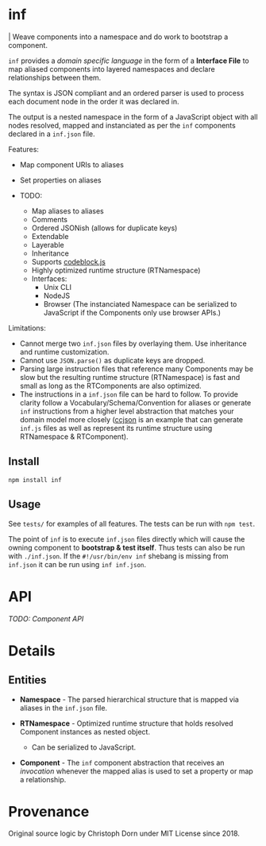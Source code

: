 inf
===

| Weave components into a namespace and do work to bootstrap a component.

`inf` provides a *domain specific language* in the form of a **Interface File** to map aliased components into layered namespaces and declare relationships between them.

The syntax is JSON compliant and an ordered parser is used to process each document node in the order it was declared in.

The output is a nested namespace in the form of a JavaScript object with all nodes resolved, mapped and instanciated as per the `inf` components declared in a `inf.json` file.

Features:

  * Map component URIs to aliases
  * Set properties on aliases

  * TODO:
    * Map aliases to aliases
    * Comments
    * Ordered JSONish (allows for duplicate keys)
    * Extendable
    * Layerable
    * Inheritance
    * Supports [codeblock.js](https://github.com/0ink/codeblock.js)
    * Highly optimized runtime structure (RTNamespace)
    * Interfaces:
      * Unix CLI
      * NodeJS
      * Browser (The instanciated Namespace can be serialized to JavaScript if the Components only use browser APIs.)

Limitations:

  * Cannot merge two `inf.json` files by overlaying them. Use inheritance and runtime customization.
  * Cannot use `JSON.parse()` as duplicate keys are dropped.
  * Parsing large instruction files that reference many Components may be slow but the resulting runtime structure (RTNamespace) is fast and small as long as the RTComponents are also optimized.
  * The instructions in a `inf.json` file can be hard to follow. To provide clarity follow a Vocabulary/Schema/Convention for aliases or generate `inf` instructions from a higher level abstraction that matches your domain model more closely ([ccjson](https://github.com/ccjson/ccjson.nodejs) is an example that can generate `inf.js` files as well as represent its runtime structure using RTNamespace & RTComponent).


Install
-------

    npm install inf


Usage
-----

See `tests/` for examples of all features. The tests can be run with `npm test`.

The point of `inf` is to execute `inf.json` files directly which will cause the owning component to **bootstrap & test itself**. Thus tests can also be run with `./inf.json`. If the `#!/usr/bin/env inf` shebang is missing from `inf.json` it can be run using `inf inf.json`.


API
===

*TODO: Component API*


Details
=======


Entities
--------

  * **Namespace** - The parsed hierarchical structure that is mapped via aliases in the `inf.json` file.

  * **RTNamespace** - Optimized runtime structure that holds resolved Component instances as nested object.
    * Can be serialized to JavaScript.

  * **Component** - The `inf` component abstraction that receives an *invocation* whenever the mapped alias is used to set a property or map a relationship.


Provenance
==========

Original source logic by Christoph Dorn under MIT License since 2018.
